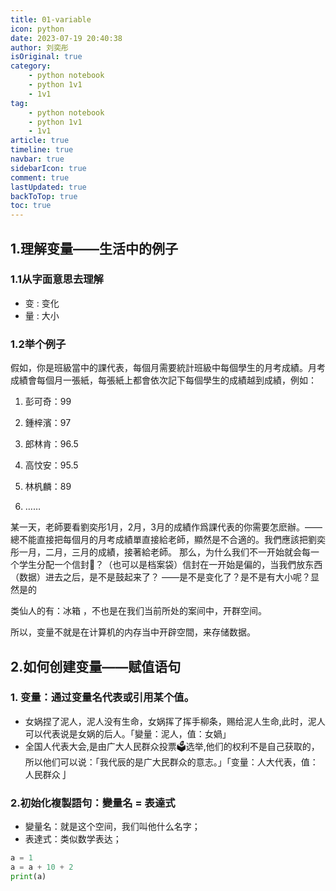 ```yaml
---
title: 01-variable
icon: python
date: 2023-07-19 20:40:38
author: 刘奕彤
isOriginal: true
category: 
    - python notebook
    - python 1v1
    - 1v1
tag:
    - python notebook
    - python 1v1
    - 1v1
article: true
timeline: true
navbar: true
sidebarIcon: true
comment: true
lastUpdated: true
backToTop: true
toc: true
---
```


## 1.理解变量——生活中的例子

### 1.1从字面意思去理解

- 变 : 变化
- 量 : 大小

### 1.2举个例子

假如，你是班級當中的課代表，每個月需要統計班級中每個學生的月考成績。月考成績會每個月一張紙，每張紙上都會依次記下每個學生的成績越到成績，例如：

1. 彭可奇：99

2. 鍾梓濱：97

3. 郎林肯：96.5

4. 高忟安：95.5

5. 林杋麟：89

6. ……

某一天，老師要看劉奕彤1月，2月，3月的成績作爲課代表的你需要怎麽辦。——總不能直接把每個月的月考成績單直接給老師，顯然是不合適的。我們應該把劉奕彤一月，二月，三月的成績，接著給老師。
那么，为什么我们不一开始就会每一个学生分配一个信封📨？（也可以是档案袋）信封在一开始是偏的，当我們放东西（数据）进去之后，是不是鼓起来了？
——是不是变化了？是不是有大小呢？显然是的

类仙人的有：冰箱 ，不也是在我们当前所处的案间中，开群空间。

所以，变量不就是在计算机的内存当中开辟空間，来存储数据。

## 2.如何创建变量——赋值语句

### 1. 变量：通过变量名代表或引用某个值。

- 女娲捏了泥人，泥人没有生命，女娲挥了挥手柳条，赐给泥人生命,此时，泥人可以代表说是女娲的后人。「變量：泥人，值：女媧」
- 全国人代表大会,是由广大人民群众投票🗳️选举,他们的权利不是自己获取的，所以他们可以说：「我代辰的是广大民群众的意志。」「变量：人大代表，值：人民群众亅

### 2.初始化複製語句：變量名 = 表達式

- 變量名：就是这个空间，我们叫他什么名字；
- 表達式：类似数学表达；

~~~python
a = 1
a = a + 10 + 2
print(a)
~~~



